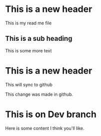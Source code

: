 # This is a new header

This is my read me file

## This is a sub heading

This is some more text

# This is a new header

This will sync to github

This change was made in github.

# This is on Dev branch

Here is some content I think you'll like.